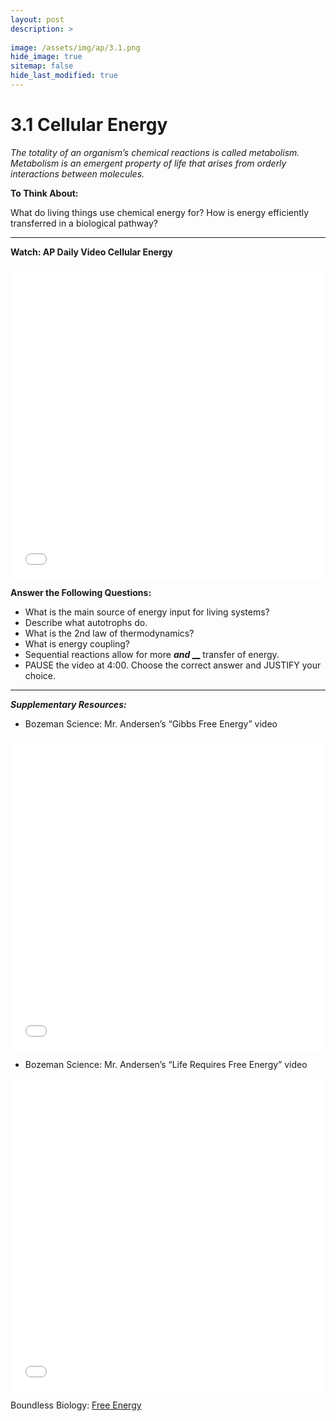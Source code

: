 ```yaml
---
layout: post
description: >
  
image: /assets/img/ap/3.1.png
hide_image: true
sitemap: false
hide_last_modified: true
---
```


# 3.1 Cellular Energy

*The totality of an organism’s chemical reactions is called metabolism. Metabolism is an emergent property of life that arises from orderly interactions between molecules.*

**To Think About:** 

What do living things use chemical energy for? How is energy efficiently transferred in a biological pathway?

---

**Watch: AP Daily Video Cellular Energy**

<iframe src="//player.bilibili.com/player.html?isOutside=true&aid=762646093&bvid=BV1964y1a7Xj&cid=410483916&p=27&high_quality=1&danmaku=0&autoplay=0" allowfullscreen="allowfullscreen" width="100%" height="500" scrolling="no" frameborder="0" sandbox="allow-top-navigation allow-same-origin allow-forms allow-scripts"></iframe>

**Answer the Following Questions:**

- What is the main source of energy input for living systems?
- Describe what autotrophs do.
- What is the 2nd law of thermodynamics?
- What is energy coupling?
- Sequential reactions allow for more <u>_______________</u>  and <u>_________________</u> transfer of energy.
- PAUSE the video at 4:00.  Choose the correct answer and JUSTIFY your choice.

---

***Supplementary Resources:*** 

- Bozeman Science: Mr. Andersen’s “Gibbs Free Energy” video

<iframe src="//player.bilibili.com/player.html?isOutside=true&aid=112874626286408&bvid=BV1VBvreQELf&cid=500001632434903&p=1&high_quality=1&danmaku=0&autoplay=0" allowfullscreen="allowfullscreen" width="100%" height="500" scrolling="no" frameborder="0" sandbox="allow-top-navigation allow-same-origin allow-forms allow-scripts"></iframe>

- Bozeman Science: Mr. Andersen’s “Life Requires Free Energy” video 

<iframe src="//player.bilibili.com/player.html?isOutside=true&aid=112833790741411&bvid=BV1rP8eewE4P&cid=500001624377817&p=1&high_quality=1&danmaku=0&autoplay=0" allowfullscreen="allowfullscreen" width="100%" height="500" scrolling="no" frameborder="0" sandbox="allow-top-navigation allow-same-origin allow-forms allow-scripts"></iframe>

Boundless Biology: [Free Energy](https://www.nursinghero.com/study-guides/boundless-biology/potential-kinetic-free-and-activation-energy)



